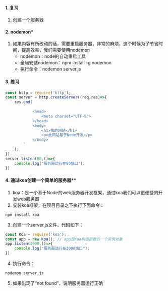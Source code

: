 #### 1. 复习

1. 创建一个服务器

#### 2. nodemon*

1. 如果内容有所改动的话，需要重启服务器，非常的麻烦，这个时候为了节省时间，提高效率，我们需要使用nodemon
    * nodemon：node的自动重启工具
    * 全局安装nodemon：npm install -g nodemon
    * 执行命令：nodemon server.js

#### 3. 练习
```javascript
const http = require('http');
const server = http.createServer((req,res)=>{
    res.end(
        `
            <head>
                <meta charset="UTF-8">
            </head>
            <body>
                <h1>我的网站</h1>
                <p>此网站基于Node开发</p>
            </body>
        `
    );
})
server.listen(80,()=>{
    console.log("服务器运行在80端口");
})
```

#### 4. 通过koa创建一个简单的服务器**

1. koa：是一个基于Node的web服务器开发框架，通过koa我们可以更便捷的开发web服务器
2. 安装koa框架，在项目目录之下执行下面命令：
```node
npm install koa
```
3. 创建一个server.js文件，代码如下：
```javascript
const Koa = require('koa');
const app = new Koa(); // app是Koa构造函数的一个实例对象
app.listen(3000,()=>{
    console.log("服务器运行在3000端口");
})
```
4. 执行命令：
```node
nodemon server.js
```
5. 如果出现了“not found”，说明服务器运行正确